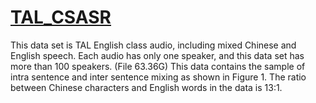 # [TAL_CSASR](https://ai.100tal.com/dataset/)

This data set is TAL English class audio, including mixed Chinese and English speech. Each audio has only one speaker, and this data set has more than 100 speakers. (File 63.36G) This data contains the sample of intra sentence and inter sentence mixing as shown in Figure 1. The ratio between Chinese characters and English words in the data is 13:1. 

